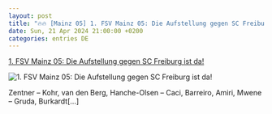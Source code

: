 ```yaml
---
layout: post
title: "🔥🔥 [Mainz 05] 1. FSV Mainz 05: Die Aufstellung gegen SC Freiburg ist da!"
date: Sun, 21 Apr 2024 21:00:00 +0200
categories: entries DE
---
```

[1. FSV Mainz 05: Die Aufstellung gegen SC Freiburg ist da!](https://www.ligainsider.de/1-fsv-mainz-05/17/1-fsv-mainz-05-die-aufstellung-gegen-sc-freiburg-ist-da-356467/)

![1. FSV Mainz 05: Die Aufstellung gegen SC Freiburg ist da!](https://cdn.ligainsider.de/images/article/team/big/fsv-mainz-05-wappen.jpg)

Zentner – Kohr, van den Berg, Hanche-Olsen – Caci, Barreiro, Amiri, Mwene – Gruda, Burkardt[…]

